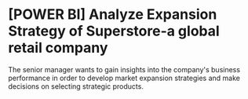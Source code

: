 # [POWER BI] Analyze Expansion Strategy of Superstore-a global retail company
The senior manager wants to gain insights into the company's business performance in order to develop market expansion strategies and make decisions on selecting strategic products.
